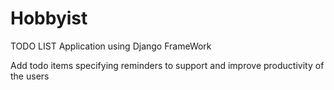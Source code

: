 # Hobbyist

TODO LIST Application using Django FrameWork 

Add todo items specifying reminders to support and improve  productivity of the users
